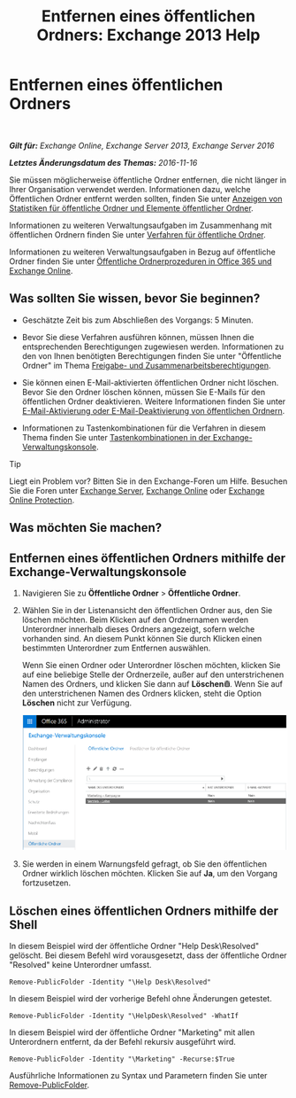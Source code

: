 ﻿---
title: 'Entfernen eines öffentlichen Ordners: Exchange 2013 Help'
TOCTitle: Entfernen eines öffentlichen Ordners
ms:assetid: 334b831d-e372-4d85-a407-5c8a5d0e78de
ms:mtpsurl: https://technet.microsoft.com/de-de/library/Aa997202(v=EXCHG.150)
ms:contentKeyID: 50475287
ms.date: 04/24/2018
mtps_version: v=EXCHG.150
ms.translationtype: HT
---

# Entfernen eines öffentlichen Ordners

 

_**Gilt für:** Exchange Online, Exchange Server 2013, Exchange Server 2016_

_**Letztes Änderungsdatum des Themas:** 2016-11-16_

Sie müssen möglicherweise öffentliche Ordner entfernen, die nicht länger in Ihrer Organisation verwendet werden. Informationen dazu, welche Öffentlichen Ordner entfernt werden sollten, finden Sie unter [Anzeigen von Statistiken für öffentliche Ordner und Elemente öffentlicher Ordner](https://technet.microsoft.com/de-de/library/Aa997949(v=EXCHG.150)).

Informationen zu weiteren Verwaltungsaufgaben im Zusammenhang mit öffentlichen Ordnern finden Sie unter [Verfahren für öffentliche Ordner](public-folder-procedures-exchange-2013-help.md).

Informationen zu weiteren Verwaltungsaufgaben in Bezug auf öffentliche Ordner finden Sie unter [Öffentliche Ordnerprozeduren in Office 365 und Exchange Online](https://technet.microsoft.com/de-de/library/jj966272\(v=exchg.150\)).

## Was sollten Sie wissen, bevor Sie beginnen?

  - Geschätzte Zeit bis zum Abschließen des Vorgangs: 5 Minuten.

  - Bevor Sie diese Verfahren ausführen können, müssen Ihnen die entsprechenden Berechtigungen zugewiesen werden. Informationen zu den von Ihnen benötigten Berechtigungen finden Sie unter "Öffentliche Ordner" im Thema [Freigabe- und Zusammenarbeitsberechtigungen](sharing-and-collaboration-permissions-exchange-2013-help.md).

  - Sie können einen E-Mail-aktivierten öffentlichen Ordner nicht löschen. Bevor Sie den Ordner löschen können, müssen Sie E-Mails für den öffentlichen Ordner deaktivieren. Weitere Informationen finden Sie unter [E-Mail-Aktivierung oder E-Mail-Deaktivierung von öffentlichen Ordnern](mail-enable-or-mail-disable-a-public-folder-exchange-2013-help.md).

  - Informationen zu Tastenkombinationen für die Verfahren in diesem Thema finden Sie unter [Tastenkombinationen in der Exchange-Verwaltungskonsole](keyboard-shortcuts-in-the-exchange-admin-center-exchange-online-protection-help.md).


> [!TIP]
> Liegt ein Problem vor? Bitten Sie in den Exchange-Foren um Hilfe. Besuchen Sie die Foren unter <A href="https://go.microsoft.com/fwlink/p/?linkid=60612">Exchange Server</A>, <A href="https://go.microsoft.com/fwlink/p/?linkid=267542">Exchange Online</A> oder <A href="https://go.microsoft.com/fwlink/p/?linkid=285351">Exchange Online Protection</A>.



## Was möchten Sie machen?

## Entfernen eines öffentlichen Ordners mithilfe der Exchange-Verwaltungskonsole

1.  Navigieren Sie zu **Öffentliche Ordner** \> **Öffentliche Ordner**.

2.  Wählen Sie in der Listenansicht den öffentlichen Ordner aus, den Sie löschen möchten. Beim Klicken auf den Ordnernamen werden Unterordner innerhalb dieses Ordners angezeigt, sofern welche vorhanden sind. An diesem Punkt können Sie durch Klicken einen bestimmten Unterordner zum Entfernen auswählen.
    
    Wenn Sie einen Ordner oder Unterordner löschen möchten, klicken Sie auf eine beliebige Stelle der Ordnerzeile, außer auf den unterstrichenen Namen des Ordners, und klicken Sie dann auf **Löschen**![Löschen (Symbol)](images/JJ657511.14f639f6-61e8-4418-bbfb-0db14de9d2f5(EXCHG.150).gif "Löschen (Symbol)"). Wenn Sie auf den unterstrichenen Namen des Ordners klicken, steht die Option **Löschen** nicht zur Verfügung.
    
    ![So wählen Sie einen öffentlichen Ordner zum Entfernen aus](images/Aa997202.8666290d-3f19-4c70-afe3-45569762718b(EXCHG.150).png "So wählen Sie einen öffentlichen Ordner zum Entfernen aus")  

3.  Sie werden in einem Warnungsfeld gefragt, ob Sie den öffentlichen Ordner wirklich löschen möchten. Klicken Sie auf **Ja**, um den Vorgang fortzusetzen.

## Löschen eines öffentlichen Ordners mithilfe der Shell

In diesem Beispiel wird der öffentliche Ordner "Help Desk\\Resolved" gelöscht. Bei diesem Befehl wird vorausgesetzt, dass der öffentliche Ordner "Resolved" keine Unterordner umfasst.

    Remove-PublicFolder -Identity "\Help Desk\Resolved"

In diesem Beispiel wird der vorherige Befehl ohne Änderungen getestet.

    Remove-PublicFolder -Identity "\HelpDesk\Resolved" -WhatIf

In diesem Beispiel wird der öffentliche Ordner "Marketing" mit allen Unterordnern entfernt, da der Befehl rekursiv ausgeführt wird.

    Remove-PublicFolder -Identity "\Marketing" -Recurse:$True

Ausführliche Informationen zu Syntax und Parametern finden Sie unter [Remove-PublicFolder](https://technet.microsoft.com/de-de/library/bb124894\(v=exchg.150\)).

